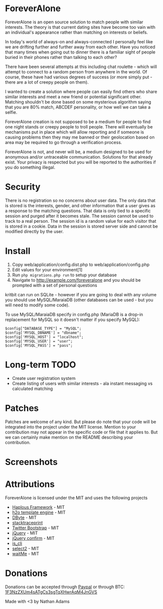 # ForeverAlone

ForeverAlone is an open source solution to match people with similar interests.
The theory is that current dating sites have become too vain with an individual's
appearance rather than matching on interests or beliefs.

In today's world of always-on and always-connected I personally feel like we are
drifting further and further away from each other. Have you noticed that many
times when going out to dinner there is a familiar sight of
people buried in their phones rather than talking to each other?

There have been several attempts at this including chat roulette - which will
attempt to connect to a random person from anywhere in the world. Of course,
these have had various degrees of success (or more simply put - there are
a lot of creepy people on them).

I wanted to create a solution where people can easily find others who share
similar interests and meet a new friend or potential significant other.
Matching shouldn't be done based on some mysterious algorithm saying
that you are 80% match, ABCDEF personality, or how well we can take a selfie.

ForeverAlone creation is not supposed to be a medium for people to find one night
stands or creepy people to troll people. There will eventually be mechanisms put
in place which will allow reporting and if someone is causing problems then
they may me banned or their geolocation based on area may be required to go
through a verification process.

ForeverAlone is not, and never will be, a medium designed to be used for anonymous
and/or untraceable communication. Solutions for that already exist. Your privacy
is respected but you will be reported to the authorities if you do something illegal.

# Security

There is no registration so no concerns about user data. The only data that is
stored is the interests, gender, and other information that a user gives as
a response to the matching questions. That data is only tied to a specific
session and purged after it becomes stale. The session cannot be used to
track to a real person. The session id is a random value for each visitor
that is stored in a cookie. Data in the session is stored server side and
cannot be modified directly by the user.

# Install

1. Copy web/application/config.dist.php to web/application/config.php
2. Edit values for your environment[1]
3. Run `php migrations.php run` to setup your database
6. Navigate to http://example.com/foreveralone and you should be prompted with a set of personal questions

kritbit can run on SQLite - however if you are going to deal with any volume you should use MySQL/MaraiaDB (other databases can be used - but you will need to modify some code).

To use MySQL/MaraiaDB specify in config.php (MariaDB is a drop-in replacement for MySQL so it doesn't matter if you specify MySQL):

    $config["DATABASE_TYPE"] = "MySQL";
    $config['MYSQL_DBNAME'] = "dbname";
    $config['MYSQL_HOST'] = "localhost";
    $config['MYSQL_USER'] = "user";
    $config['MYSQL_PASS'] = "pass";


# Long-term TODO

- Create user registration system
- Create listing of users with similar interests - ala instant messaging vs calculated matching

# Patches

Patches are welcome of any kind. But please do note that your code will be integrated into the project under the MIT license. Mention to your contribution may not appear in the specific code or file that it applies to. But we can certainly make mention on the README describing your contribution.

# Screenshots


# Attributions

ForeverAlone is licensed under the MIT and uses the following projects

- [Haplous Framework](https://srchub.org/p/haplousframework/) - MIT
- [h2o template engine](https://github.com/speedmax/h2o-php) - MIT
- [DByte](https://github.com/Xeoncross/DByte) - MIT
- [stacktraceprint](http://stackoverflow.com/a/4282133/195722)
- [Twitter Bootstrap](http://getbootstrap.com/2.3.2/) - MIT
- [jQuery](https://jquery.com/) - MIT
- [jQuery confirm](http://craftpip.github.io/jquery-confirm/) - MIT
- [is_cli](http://stackoverflow.com/a/25967493/195722)
- [select2](https://select2.github.io/) - MIT
- [waitMe](https://github.com/vadimsva/waitMe) - MIT

# Donations

Donations can be accepted through [Paypal](https://www.paypal.me/NateAdams) or through BTC: [1F3NzZXUm4sATgCs3sgTqXHwrAqM4JnGVS](bitcoin:1F3NzZXUm4sATgCs3sgTqXHwrAqM4JnGVS)

Made with <3 by Nathan Adams
